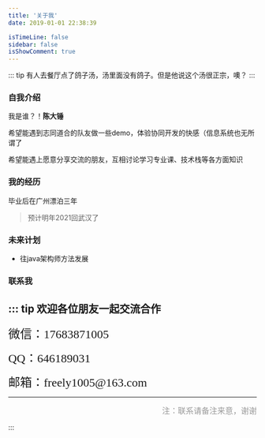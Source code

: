 ```yaml
---
title: '关于我'
date: 2019-01-01 22:38:39

isTimeLine: false
sidebar: false
isShowComment: true
---
```


::: tip
有人去餐厅点了鸽子汤，汤里面没有鸽子。但是他说这个汤很正宗，噢？
:::

### 自我介绍 
我是谁？！**陈大锤** 

希望能遇到志同道合的队友做一些demo，体验协同开发的快感（信息系统也无所谓了

希望能遇上愿意分享交流的朋友，互相讨论学习专业课、技术栈等各方面知识 

### 我的经历
毕业后在广州漂泊三年

> 预计明年2021回武汉了


### 未来计划
- 往java架构师方法发展


### 联系我
::: tip 欢迎各位朋友一起交流合作
----
<p align='left'><font face='STCAIYUN' size='5' cloor=salmon>微信：17683871005</font></p>

<p align='left'><font face='STCAIYUN' size='5'>QQ：646189031</font></p>

<p align='left'><font face='STCAIYUN' size='5'>邮箱：freely1005@163.com</font></p>

----
<p align='right'><font color='#999' size='3' face="STCAIYUN">注：联系请备注来意，谢谢</font></p>
:::



